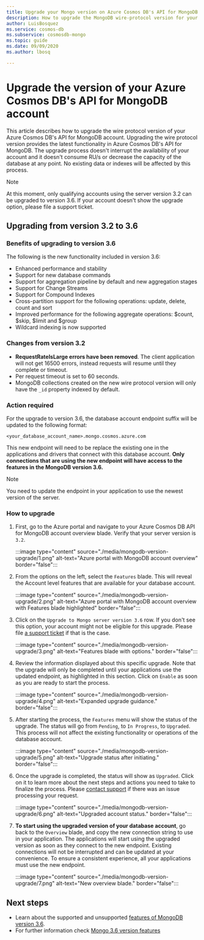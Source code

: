 ```yaml
---
title: Upgrade your Mongo version on Azure Cosmos DB's API for MongoDB
description: How to upgrade the MongoDB wire-protocol version for your existing Azure Cosmos DB's API for MongoDB seamlessly
author: LuisBosquez
ms.service: cosmos-db
ms.subservice: cosmosdb-mongo
ms.topic: guide
ms.date: 09/09/2020
ms.author: lbosq

---
```


# Upgrade the version of your Azure Cosmos DB's API for MongoDB account

This article describes how to upgrade the wire protocol version of your Azure Cosmos DB's API for MongoDB account. Upgrading the wire protocol version provides the latest functionality in Azure Cosmos DB's API for MongoDB. The upgrade process doesn't interrupt the availability of your account and it doesn't consume RU/s or decrease the capacity of the database at any point. No existing data or indexes will be affected by this process.

>[!Note]
> At this moment, only qualifying accounts using the server version 3.2 can be upgraded to version 3.6. If your account doesn't show the upgrade option, please file a support ticket.

## Upgrading from version 3.2 to 3.6

### Benefits of upgrading to version 3.6
The following is the new functionality included in version 3.6:
- Enhanced performance and stability
- Support for new database commands
- Support for aggregation pipeline by default and new aggregation stages
- Support for Change Streams
- Support for Compound Indexes
- Cross-partition support for the following operations: update, delete, count and sort
- Improved performance for the following aggregate operations: $count, $skip, $limit and $group
- Wildcard indexing is now supported

### Changes from version 3.2
- **RequestRateIsLarge errors have been removed**. The client application will not get 16500 errors, instead requests will resume until they complete or timeout.
- Per request timeout is set to 60 seconds.
- MongoDB collections created on the new wire protocol version will only have the `_id` property indexed by default.

### Action required
For the upgrade to version 3.6, the database account endpoint suffix will be updated to the following format:

```
<your_database_account_name>.mongo.cosmos.azure.com
```

This new endpoint will need to be replace the existing one in the applications and drivers that connect with this database account. **Only connections that are using the new endpoint will have access to the features in the MongoDB version 3.6.**

>[!Note]
> You need to update the endpoint in your application to use the newest version of the server.

### How to upgrade

1. First, go to the Azure portal and navigate to your Azure Cosmos DB API for MongoDB account overview blade. Verify that your server version is `3.2`. 

    :::image type="content" source="./media/mongodb-version-upgrade/1.png" alt-text="Azure portal with MongoDB account overview" border="false":::

2. From the options on the left, select the `Features` blade. This will reveal the Account level features that are available for your database account.

    :::image type="content" source="./media/mongodb-version-upgrade/2.png" alt-text="Azure portal with MongoDB account overview with Features blade highlighted" border="false":::

3. Click on the `Upgrade to Mongo server version 3.6` row. If you don't see this option, your account might not be eligible for this upgrade. Please file [a support ticket](https://azure.microsoft.com/en-us/support/create-ticket/) if that is the case.

    :::image type="content" source="./media/mongodb-version-upgrade/3.png" alt-text="Features blade with options." border="false":::

4. Review the information displayed about this specific upgrade. Note that the upgrade will only be completed until your applications use the updated endpoint, as highlighted in this section. Click on `Enable` as soon as you are ready to start the process.

    :::image type="content" source="./media/mongodb-version-upgrade/4.png" alt-text="Expanded upgrade guidance." border="false":::

5. After starting the process, the `Features` menu will show the status of the upgrade. The status will go from `Pending`, to `In Progress`, to `Upgraded`. This process will not affect the existing functionality or operations of the database account.

    :::image type="content" source="./media/mongodb-version-upgrade/5.png" alt-text="Upgrade status after initiating." border="false":::

6. Once the upgrade is completed, the status will show as `Upgraded`. Click on it to learn more about the next steps and actions you need to take to finalize the process. Please [contact support](https://azure.microsoft.com/en-us/support/create-ticket/) if there was an issue processing your request.

    :::image type="content" source="./media/mongodb-version-upgrade/6.png" alt-text="Upgraded account status." border="false":::

7. **To start using the upgraded version of your database account**, go back to the `Overview` blade, and copy the new connection string to use in your application. The applications will start using the upgraded version as soon as they connect to the new endpoint. Existing connections will not be interrupted and can be updated at your convenience. To ensure a consistent experience, all your applications must use the new endpoint.

    :::image type="content" source="./media/mongodb-version-upgrade/7.png" alt-text="New overview blade." border="false":::

## Next steps

- Learn about the supported and unsupported [features of MongoDB version 3.6](mongodb-feature-support-36.md).
- For further information check [Mongo 3.6 version features](https://devblogs.microsoft.com/cosmosdb/azure-cosmos-dbs-api-for-mongodb-now-supports-server-version-3-6/)
